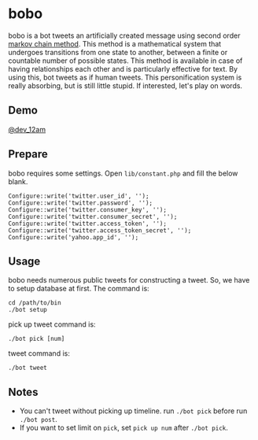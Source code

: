 bobo
====

bobo is a bot tweets an artificially created message using second order 
<a href="http://en.wikipedia.org/wiki/Markov_chain">markov chain method</a>. 
This method is a mathematical system that undergoes transitions from one state to another, 
between a finite or countable number of possible states. This method is available in case of having relationships 
each other and is particularly effective for text. By using this, bot tweets as if human tweets. 
This personification system is really absorbing, but is still little stupid. If interested, let's play on words.

## Demo

<a href="https://twitter.com/dev_12am">@dev_12am</a>

## Prepare

bobo requires some settings. Open `lib/constant.php` and fill the below blank.

    Configure::write('twitter.user_id', '');
    Configure::write('twitter.password', '');
    Configure::write('twitter.consumer_key', '');
    Configure::write('twitter.consumer_secret', '');
    Configure::write('twitter.access_token', '');
    Configure::write('twitter.access_token_secret', '');
    Configure::write('yahoo.app_id', '');

## Usage

bobo needs numerous public tweets for constructing a tweet. So, we have to setup database at first. The command is:

    cd /path/to/bin
    ./bot setup

pick up tweet command is: 

    ./bot pick [num]

tweet command is:

    ./bot tweet

## Notes

* You can't tweet without picking up timeline. run `./bot pick` before run `./bot post`.
* If you want to set limit on `pick`, set `pick up num` after `./bot pick`.